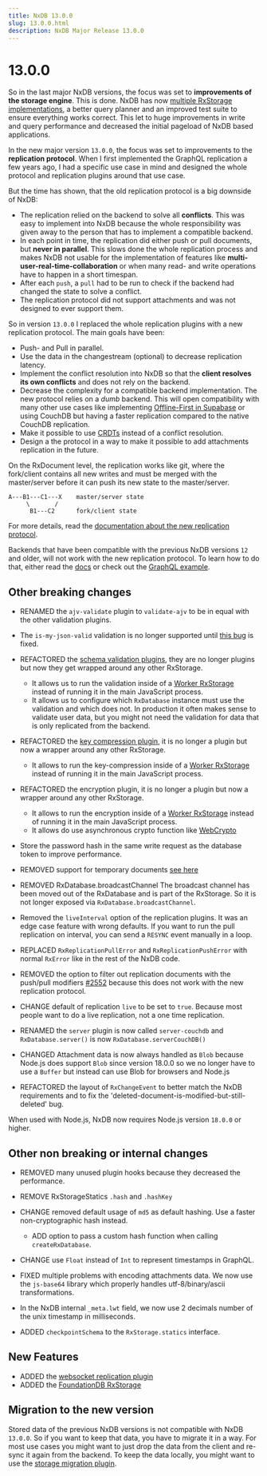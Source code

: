 ```yaml
---
title: NxDB 13.0.0
slug: 13.0.0.html
description: NxDB Major Release 13.0.0
---
```


# 13.0.0

So in the last major NxDB versions, the focus was set to **improvements of the storage engine**. This is done. NxDB has now [multiple RxStorage implementations](../rx-storage.md), a better query planner and an improved test suite to ensure everything works correct.
This let to huge improvements in write and query performance and decreased the initial pageload of NxDB based applications.

In the new major version `13.0.0`, the focus was set to improvements to the **replication protocol**.
When I first implemented the GraphQL replication a few years ago, I had a specific use case in mind and designed the whole protocol and replication plugins around that use case.


But the time has shown, that the old replication protocol is a big downside of NxDB:
  - The replication relied on the backend to solve all **conflicts**. This was easy to implement into NxDB because the whole 	responsibility was given away to the person that has to implement a compatible backend.
  - In each point in time, the replication did either push or pull documents, but **never in parallel**. This slows done the whole replication process and makes NxDB not usable for the implementation of features like **multi-user-real-time-collaboration** or when many read- and write operations have to happen in a short timespan.
  - After each `push`, a `pull` had to be run to check if the backend had changed the state to solve a conflict.
  - The replication protocol did not support attachments and was not designed to ever support them.


So in version `13.0.0` I replaced the whole replication plugins with a new replication protocol. The main goals have been:
  - Push- and Pull in parallel.
  - Use the data in the changestream (optional) to decrease replication latency.
  - Implement the conflict resolution into NxDB so that the **client resolves its own conflicts** and does not rely on the backend.
  - Decrease the complexity for a compatible backend implementation. The new protocol relies on a *dumb* backend. This will open compatibility with many other use cases like implementing [Offline-First in Supabase](https://github.com/supabase/supabase/discussions/357) or using CouchDB but having a faster replication compared to the native CouchDB replication.
  - Make it possible to use [CRDTs](https://en.wikipedia.org/wiki/Conflict-free_replicated_data_type) instead of a conflict resolution.
  - Design a the protocol in a way to make it possible to add attachments replication in the future.

On the RxDocument level, the replication works like git, where the fork/client contains all new writes and must be merged with the master/server before it can push its new state to the master/server.

```
A---B1---C1---X    master/server state
     \       /
      B1---C2      fork/client state
```


For more details, read the [documentation about the new replication protocol](../replication.md).

Backends that have been compatible with the previous NxDB versions `12` and older, will not work with the new replication protocol. To learn how to do that, either read the [docs](../replication.md) or check out the [GraphQL example](https://github.com/nxpkg/nxdb/tree/master/examples/graphql).


## Other breaking changes

- RENAMED the `ajv-validate` plugin to `validate-ajv` to be in equal with the other validation plugins.
- The `is-my-json-valid` validation is no longer supported until [this bug](https://github.com/mafintosh/is-my-json-valid/pull/192) is fixed.

- REFACTORED the [schema validation plugins](https://nxpkg.github.io/schema-validation.html), they are no longer plugins but now they get wrapped around any other RxStorage.
  - It allows us to run the validation inside of a [Worker RxStorage](../rx-storage-worker.md) instead of running it in the main JavaScript process.
  - It allows us to configure which `RxDatabase` instance must use the validation and which does not. In production it often makes sense to validate user data, but you might not need the validation for data that is only replicated from the backend.

- REFACTORED the [key compression plugin](../key-compression.md), it is no longer a plugin but now a wrapper around any other RxStorage.
  - It allows to run the key-compression inside of a [Worker RxStorage](../rx-storage-worker.md) instead of running it in the main JavaScript process.

- REFACTORED the encryption plugin, it is no longer a plugin but now a wrapper around any other RxStorage.
  - It allows to run the encryption inside of a [Worker RxStorage](../rx-storage-worker.md) instead of running it in the main JavaScript process.
  - It allows do use asynchronous crypto function like [WebCrypto](https://developer.mozilla.org/en-US/docs/Web/API/Web_Crypto_API)
- Store the password hash in the same write request as the database token to improve performance.

- REMOVED support for temporary documents [see here](https://github.com/nxpkg/nxdb/pull/3777#issuecomment-1120669088)

- REMOVED RxDatabase.broadcastChannel The broadcast channel has been moved out of the RxDatabase and is part of the RxStorage. So it is not longer exposed via `RxDatabase.broadcastChannel`.


- Removed the `liveInterval` option of the replication plugins. It was an edge case feature with wrong defaults. If you want to run the pull replication on interval, you can send a `RESYNC` event manually in a loop.

- REPLACED `RxReplicationPullError` and `RxReplicationPushError` with normal `RxError` like in the rest of the NxDB code.
- REMOVED the option to filter out replication documents with the push/pull modifiers [#2552](https://github.com/nxpkg/nxdb/issues/2552) because this does not work with the new replication protocol.
- CHANGE default of replication `live` to be set to `true`. Because most people want to do a live replication, not a one time replication.

- RENAMED the `server` plugin is now called `server-couchdb` and `RxDatabase.server()` is now `RxDatabase.serverCouchDB()`

- CHANGED Attachment data is now always handled as `Blob` because Node.js does support `Blob` since version 18.0.0 so we no longer have to use a `Buffer` but instead can use Blob for browsers and Node.js

- REFACTORED the layout of `RxChangeEvent` to better match the NxDB requirements and to fix the 'deleted-document-is-modified-but-still-deleted' bug.

When used with Node.js, NxDB now requires Node.js version `18.0.0` or higher.

## Other non breaking or internal changes

- REMOVED many unused plugin hooks because they decreased the performance.
- REMOVE RxStorageStatics `.hash` and `.hashKey`
- CHANGE removed default usage of `md5` as default hashing. Use a faster non-cryptographic hash instead.
    - ADD option to pass a custom hash function when calling `createRxDatabase`.
- CHANGE use `Float` instead of `Int` to represent timestamps in GraphQL.

- FIXED multiple problems with encoding attachments data. We now use the `js-base64` library which properly handles utf-8/binary/ascii transformations.

- In the NxDB internal `_meta.lwt` field, we now use 2 decimals number of the unix timestamp in milliseconds.
- ADDED `checkpointSchema` to the `RxStorage.statics` interface.

## New Features

- ADDED the [websocket replication plugin](../replication-websocket.md)
- ADDED the [FoundationDB RxStorage](../rx-storage-foundationdb.md)

## Migration to the new version

Stored data of the previous NxDB versions is not compatible with NxDB `13.0.0`. So if you want to keep that data, you have to migrate it in a way. For most use cases you might want to just drop the data from the client and re-sync it again from the backend. To keep the data locally, you might want to use the [storage migration plugin](../migration-storage.md).

